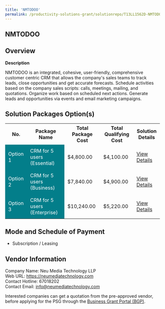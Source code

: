 ```yaml
---
title: 'NMTODOO'
permalink: /productivity-solutions-grant/solutionrepo/T13LL1562D-NMTODOOCRM-G
---
```


## NMTODOO

## Overview

**Description**

NMTODOO is an integrated, cohesive, user-friendly, comprehensive customer centric CRM that allows the company's sales teams to track leads, close opportunities and get accurate forecasts. Schedule activities based on the company sales scripts: calls, meetings, mailing, and quotations. Organize work based on scheduled next actions. Generate leads and opportunities via events and email marketing campaigns.

## Solution Packages Option(s)

<table>
<tr>
<th><b>No.</b></th>
<th><b>Package Name</b></th>
<th><b>Total Package Cost</b></th>
<th><b>Total Qualifying Cost</b></th>
<th><b>Solution Details</b></th>
</tr>
<tr>
<td style='padding: 10px; background-color: #037E8A; color: #FFFFFF;'>Option 1</td>
<td style='padding: 10px; background-color: #037E8A; color: #FFFFFF;'>CRM for 5 users (Essential)</td>
<td style='padding: 10px;'>$4,800.00</td>
<td style='padding: 10px;'>$4,100.00</td>
<td style='padding: 10px;'><a href='/images/psg/NeuMedia_NMTODOO_28122023_Desensitised_Annex3_Part1.pdf' target='_blank'>View Details</a></td>
</tr>
<tr>
<td style='padding: 10px; background-color: #037E8A; color: #FFFFFF;'>Option 2</td>
<td style='padding: 10px; background-color: #037E8A; color: #FFFFFF;'>CRM for 5 users (Business)</td>
<td style='padding: 10px;'>$7,840.00</td>
<td style='padding: 10px;'>$4,900.00</td>
<td style='padding: 10px;'><a href='/images/psg/NeuMedia_NMTODOO_28122023_Desensitised_Annex3_Part2.pdf' target='_blank'>View Details</a></td>
</tr>
<tr>
<td style='padding: 10px; background-color: #037E8A; color: #FFFFFF;'>Option 3</td>
<td style='padding: 10px; background-color: #037E8A; color: #FFFFFF;'>CRM for 5 users (Enterprise)</td>
<td style='padding: 10px;'>$10,240.00</td>
<td style='padding: 10px;'>$5,220.00</td>
<td style='padding: 10px;'><a href='/images/psg/NeuMedia_NMTODOO_28122023_Desensitised_Annex3_Part3.pdf' target='_blank'>View Details</a></td>
</tr>
</table>

## Mode and Schedule of Payment

 - Subscription / Leasing

## Vendor Information

 Company Name: Neu Media Technology LLP<br>Web URL: https://neumediatechnology.com <br>Contact Hotline: 67018202 <br>Contact Email: info@neumediatechnology.com <br>

Interested companies can get a quotation from the pre-approved vendor, before applying for the PSG through the <a href='https://www.businessgrants.gov.sg/' target='_blank' rel='noopener'>Business Grant Portal (BGP)</a>.

<script src="/jquery/resize-tables.js"></script>
